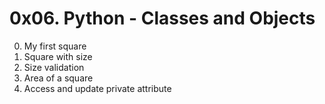 # 0x06. Python - Classes and Objects

0. My first square
1. Square with size
2. Size validation
3. Area of a square
4. Access and update private attribute
